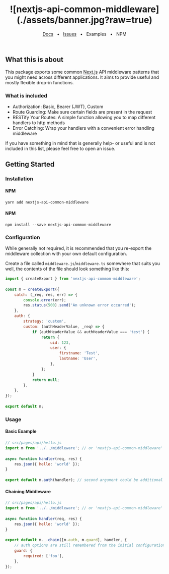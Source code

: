 <div align="center">
  <h1>
    ![nextjs-api-common-middleware](./assets/banner.jpg?raw=true)
  </h1>
  
  <a href="https://nextjs-common-middleware.kldzj.dev/">Docs</a>
  &nbsp;&nbsp;&bull;&nbsp;&nbsp;
  <a href="https://github.com/kldzj/nextjs-api-common-middleware/issues">Issues</a>
  &nbsp;&nbsp;&bull;&nbsp;&nbsp;
  <a>Examples</a>
  &nbsp;&nbsp;&bull;&nbsp;&nbsp;
  <a>NPM</a>
</div>

<br>

## What this is about

This package exports some common [Next.js](https://nextjs.org/) API middleware patterns that you might need across different applications. It aims to provide useful and mostly flexible drop-in functions.

### What is included

-   Authorization: Basic, Bearer (JWT), Custom
-   Route Guarding: Make sure certain fields are present in the request
-   RESTify Your Routes: A simple function allowing you to map different handlers to http methods
-   Error Catching: Wrap your handlers with a convenient error handling middleware

If you have something in mind that is generally help- or useful and is not included in this list, please feel free to open an issue.

## Getting Started

### Installation

#### NPM

```console
yarn add nextjs-api-common-middleware
```

#### NPM

```console
npm install --save nextjs-api-common-middleware
```

### Configuration

While generally not required, it is recommended that you re-export the middleware collection with your own default configuration.

Create a file called `middleware.js`/`middleware.ts` somewhere that suits you well, the contents of the file should look something like this:

```javascript
import { createExport } from 'nextjs-api-common-middleware';

const m = createExport({
	catch: (_req, res, err) => {
		console.error(err);
		res.status(500).send('An unknown error occurred');
	},
	auth: {
		strategy: 'custom',
		custom: (authHeaderValue, _req) => {
			if (authHeaderValue && authHeaderValue === 'test') {
				return {
					uid: 123,
					user: {
						firstname: 'Test',
						lastname: 'User',
					},
				};
			}
			return null;
		},
	},
});

export default m;
```

### Usage

#### Basic Example

```javascript
// src/pages/api/hello.js
import m from '../../middleware'; // or 'nextjs-api-common-middleware'

async function handler(req, res) {
	res.json({ hello: 'world' });
}

export default m.auth(handler); // second argument could be additional options
```

#### Chaining Middleware

```javascript
// src/pages/api/hello.js
import m from '../../middleware'; // or 'nextjs-api-common-middleware'

async function handler(req, res) {
	res.json({ hello: 'world' });
}

export default m._.chain([m.auth, m.guard], handler, {
	// auth options are still remembered from the initial configuration
	guard: {
		required: ['foo'],
	},
});
```
